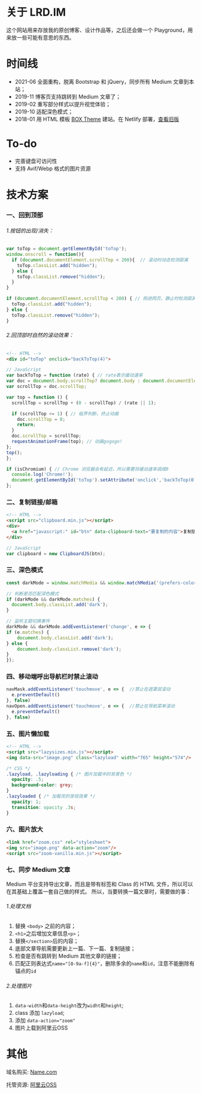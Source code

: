 # 关于 LRD.IM

这个网站用来存放我的原创博客、设计作品等，之后还会做一个 Playground，用来放一些可能有意思的东西。


# 时间线
- 2021-06 全面重构，脱离 Bootstrap 和 jQuery，同步所有 Medium 文章到本站；
- 2019-11 博客页支持跳转到 Medium 文章了；
- 2019-02 重写部分样式以提升视觉体验；
- 2019-10 适配深色模式；
- 2018-01 用 HTML 模板 [BOX Theme](https://www.behance.net/gallery/36389511/Box-portfolio-Free-html-template) 建站。在 Netlify 部署，[查看旧版](https://elastic-bassi-02c067.netlify.com/)

# To-do
- 完善键盘可访问性
- 支持 Avif/Webp 格式的图片资源

# 技术方案

### 一、回到顶部

###### 1.按钮的出现/消失：
```JavaScript
var toTop = document.getElementById('toTop');
window.onscroll = function(){
  if (document.documentElement.scrollTop < 200){  // 滚动时动态检测距离
    toTop.classList.add("hidden");
  } else {
    toTop.classList.remove("hidden");
  }
}

if (document.documentElement.scrollTop < 200) { // 刚进网页，静止时检测距离
  toTop.classList.add("hidden");
} else {
  toTop.classList.remove("hidden");
}
```

###### 2.回顶部时自然的滚动效果：

```HTML
<!-- HTML -->
<div id="toTop" onclick="backToTop(4)">
```

```JavaScript
// JavaScript
var backToTop = function (rate) { // rate表示缓动速率
var doc = document.body.scrollTop? document.body : document.documentElement;
var scrollTop = doc.scrollTop;

var top = function () {
  scrollTop = scrollTop + (0 - scrollTop) / (rate || 1);

  if (scrollTop <= 1) { // 临界判断，终止动画
    doc.scrollTop = 0;
    return;
  }
  doc.scrollTop = scrollTop;      
  requestAnimationFrame(top); // 动画gogogo! 
};
top();
};

if (isChromium) { // Chrome 浏览器会有延迟，所以需要将缓动速率调成0
  console.log('Chrome!');
  document.getElementById('toTop').setAttribute('onclick','backToTop(0)');
};
```

### 二、复制链接/邮箱
```HTML
<!-- HTML -->
<script src="clipboard.min.js"></script>
<div>
  <a href="javascript:" id="btn" data-clipboard-text="要复制的内容">复制链接</a>
</div>
```

```JavaScript
// JavaScript
var clipboard = new ClipboardJS(btn);
```

### 三、深色模式
```JavaScript
const darkMode = window.matchMedia && window.matchMedia('(prefers-color-scheme: dark)'); 

// 判断是否匹配深色模式 
if (darkMode && darkMode.matches) { 
  document.body.classList.add('dark'); 
} 

// 监听主题切换事件 
darkMode && darkMode.addEventListener('change', e => { 
if (e.matches) { 
    document.body.classList.add('dark'); 
} else { 
    document.body.classList.remove('dark');  
} 
});
```

### 四、移动端呼出导航栏时禁止滚动
```JavaScript
navMask.addEventListener('touchmove', e => {  //禁止在遮罩层滚动
  e.preventDefault()
}, false)
navOpen.addEventListener('touchmove', e => {  //禁止在导航菜单滚动
  e.preventDefault()
}, false)
```

### 五、图片懒加载
```HTML
<!-- HTML -->
<script src="lazysizes.min.js"></script>
<img data-src="image.png" class="lazyload" width="765" height="574"/>
```

```CSS
/* CSS */
.lazyload, .lazyloading { /* 图片加载中的背景色 */
  opacity: .5;
  background-color: grey;
}
.lazyloaded { /* 加载完的渐现效果 */
  opacity: 1;
  transition: opacity .3s;
}
```

### 六、图片放大
```HTML
<link href="zoom.css" rel="stylesheet">
<img src="image.png" data-action="zoom"/>
<script src="zoom-vanilla.min.js"></script>
```

### 七、同步 Medium 文章

Medium 平台支持导出文章，而且是带有标签和 Class 的 HTML 文件，所以可以在其基础上覆盖一套自己做的样式。
所以，当要转换一篇文章时，需要做的事：

###### 1.处理文档
1. 替换 `<body>` 之前的内容；
2. `<h1>`之后增加文章信息`<p>`；
3. 替换`</section>`后的内容；
4. 底部文章导航需要更新上一篇、下一篇、复制链接；
5. 检查是否有跳转到 Medium 其他文章的链接；
6. 匹配正则表达式`name="[0-9a-f]{4}"`，删除多余的`name`和`id`，注意不能删除有锚点的`id`

###### 2.处理图片
1. `data-width`和`data-height`改为`widht`和`height`;
2. class 添加 `lazyload`;
3. 添加 `data-action="zoom"`
4. 图片上载到阿里云OSS

# 其他

域名购买: [Name.com](https://www.name.com/)

托管资源: [阿里云OSS](https://www.aliyun.com/product/oss)
